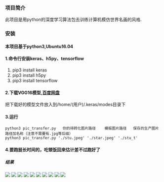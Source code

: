 ### 项目简介
此项目是用python的深度学习算法包去训练计算机模仿世界名画的风格.

### 安装
#### 本项目基于python3,Ubuntu16.04
#### 1.命令行安装keras、h5py、tensorflow
1. pip3 install keras
2. pip3 install h5py
3. pip3 install tensorflow
#### 2.下载VGG16模型,[百度网盘](https://pan.baidu.com/s/1boIcxun)
把下载好的模型文件放入到/home/(用户)/.keras/modes目录下
#### 3.运行
```
python3 pic_transfer.py   你的待转化图片路径    模板图片路径   保存的生产图片路径加名称（注意不需要有.jpg等后缀）
python3 pic_transfer.py './stu.jpeg' './star.jpeg' './stu_t'

```
#### 4.要跑挺长时间的，吃顿饭回来估计差不过跑好了
##### 结果
![](https://github.com/starbt/deep_leaning_pic/raw/master/pics/stu_t_at_iteration_0.png)
![](https://github.com/starbt/deep_leaning_pic/raw/master/pics/stu_t_at_iteration_1.png)
![](https://github.com/starbt/deep_leaning_pic/raw/master/pics/stu_t_at_iteration_2.png)
![](https://github.com/starbt/deep_leaning_pic/raw/master/pics/stu_t_at_iteration_3.png)
![](https://github.com/starbt/deep_leaning_pic/raw/master/pics/stu_t_at_iteration_4.png)
![](https://github.com/starbt/deep_leaning_pic/raw/master/pics/stu_t_at_iteration_5.png)
![](https://github.com/starbt/deep_leaning_pic/raw/master/pics/stu_t_at_iteration_6.png)
![](https://github.com/starbt/deep_leaning_pic/raw/master/pics/stu_t_at_iteration_7.png)
![](https://github.com/starbt/deep_leaning_pic/raw/master/pics/stu_t_at_iteration_8.png)
![](https://github.com/starbt/deep_leaning_pic/raw/master/pics/stu_t_at_iteration_9.png)

